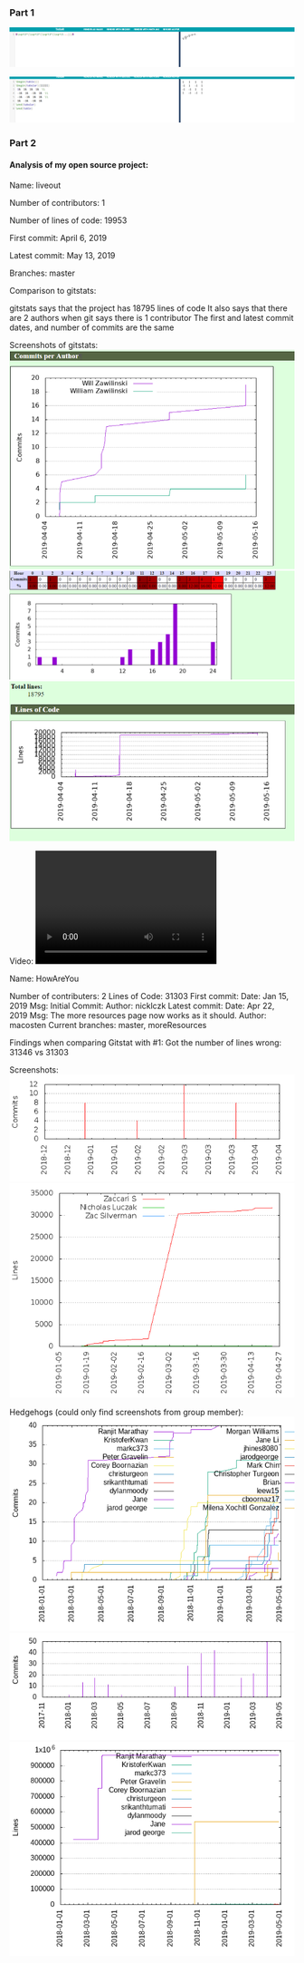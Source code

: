 ### Part 1
![](https://github.com/ecampi/Labs/blob/master/Lab3/sqrt.PNG)

![](https://github.com/ecampi/Labs/blob/master/Lab3/table.PNG)




### Part 2 

#### Analysis of my open source project:

Name: liveout

Number of contributors: 1

Number of lines of code: 19953

First commit: April 6, 2019

Latest commit: May 13, 2019

Branches: master


Comparison to gitstats:

gitstats says that the project has 18795 lines of code
It also says that there are 2 authors when git says there is 1 contributor 
The first and latest commit dates, and number of commits are the same

Screenshots of gitstats:
![](https://github.com/ecampi/Labs/blob/master/Lab3/authors.PNG)
![](https://github.com/ecampi/Labs/blob/master/Lab3/commits.PNG)
![](https://github.com/ecampi/Labs/blob/master/Lab3/lines.PNG)

Video: <video src="gource.mp4" width="320" height="200" controls preload></video>





Name: HowAreYou

Number of contributers: 2
Lines of Code: 31303
First commit: 
    Date: Jan 15, 2019
    Msg: Initial Commit:
    Author: nicklczk
Latest commit: 
    Date: Apr 22, 2019
    Msg: The more resources page now works as it should.
    Author: macosten 
Current branches: master, moreResources

Findings when comparing Gitstat with #1:
    Got the number of lines wrong: 31346 vs 31303
 
Screenshots:
![](https://github.com/ecampi/Labs/blob/master/Lab3/commits_by_year_month.png)
![](https://github.com/ecampi/Labs/blob/master/Lab3/lines_of_code_by_author.png)

Hedgehogs (could only find screenshots from group member):
![](https://github.com/ecampi/Labs/blob/master/Lab3/commits_by_author.png)
![](https://github.com/ecampi/Labs/blob/master/Lab3/commits_by_year_month%20(1).png)
![](https://github.com/ecampi/Labs/blob/master/Lab3/lines_of_code_by_author%20(1).png)


